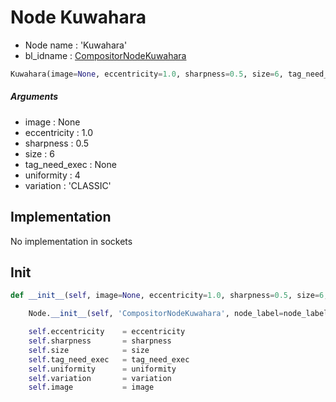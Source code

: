 # Node Kuwahara

- Node name : 'Kuwahara'
- bl_idname : [CompositorNodeKuwahara](https://docs.blender.org/api/current/bpy.types.CompositorNodeKuwahara.html)


``` python
Kuwahara(image=None, eccentricity=1.0, sharpness=0.5, size=6, tag_need_exec=None, uniformity=4, variation='CLASSIC', node_label=None, node_color=None)
```
##### Arguments

- image : None
- eccentricity : 1.0
- sharpness : 0.5
- size : 6
- tag_need_exec : None
- uniformity : 4
- variation : 'CLASSIC'

## Implementation

No implementation in sockets

## Init

``` python
def __init__(self, image=None, eccentricity=1.0, sharpness=0.5, size=6, tag_need_exec=None, uniformity=4, variation='CLASSIC', node_label=None, node_color=None):

    Node.__init__(self, 'CompositorNodeKuwahara', node_label=node_label, node_color=node_color)

    self.eccentricity    = eccentricity
    self.sharpness       = sharpness
    self.size            = size
    self.tag_need_exec   = tag_need_exec
    self.uniformity      = uniformity
    self.variation       = variation
    self.image           = image
```
